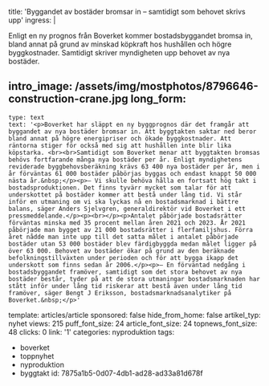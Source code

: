 title: 'Byggandet av bostäder bromsar in – samtidigt som behovet skrivs upp'
ingress: |
  <p>Enligt en ny prognos från Boverket kommer bostadsbyggandet bromsa in, bland annat på grund av minskad köpkraft hos hushållen och högre byggkostnader. Samtidigt skriver myndigheten upp behovet av nya bostäder.
  </p>
  
intro_image: /assets/img/mostphotos/8796646-construction-crane.jpg
long_form:
  -
    type: text
    text: '<p>Boverket har släppt en ny byggprognos där det framgår att byggandet av nya bostäder bromsar in. Att byggtakten saktar ned beror bland annat på högre energipriser och ökade byggkostnader. Att räntorna stiger för också med sig att hushållen inte blir lika köpstarka. <br><br>Samtidigt som Boverket menar att byggtakten bromsas behövs fortfarande många nya bostäder per år. Enligt myndighetens reviderade byggbehovsberäkning krävs 63 400 nya bostäder per år, men i år förväntas 61 000 bostäder påbörjas byggas och endast knappt 50 000 nästa år.&nbsp;</p><p>– Vi skulle behöva hålla en fortsatt hög takt i bostadsproduktionen. Det finns tyvärr mycket som talar för att underskottet på bostäder kommer att bestå under lång tid. Vi står inför en utmaning om vi ska lyckas nå en bostadsmarknad i bättre balans, säger Anders Sjelvgren, generaldirektör vid Boverket i ett pressmeddelande.</p><p><br></p><p>Antalet påbörjade bostadsrätter förväntas minska med 35 procent mellan åren 2021 och 2023. År 2021 påbörjade man bygget av 21 000 bostadsrätter i flerfamiljshus. Förra året nådde man inte upp till det satta målet i antalet påbörjade bostäder utan 53 000 bostäder blev färdigbyggda medan målet ligger på över 63 000. Behovet av bostäder ökar på grund av den beräknade befolkningstillväxten under perioden och för att bygga ikapp det underskott som finns sedan år 2006.</p><p>– En förväntad nedgång i bostadsbyggandet framöver, samtidigt som det stora behovet av nya bostäder består, tyder på att de stora utmaningar bostadsmarknaden har stått inför under lång tid riskerar att bestå även under lång tid framöver, säger Bengt J Eriksson, bostadsmarknadsanalytiker på Boverket.&nbsp;</p>'
template: articles/article
sponsored: false
hide_from_home: false
artikel_typ: nyhet
views: 215
puff_font_size: 24
article_font_size: 24
topnews_font_size: 48
clicks: 0
link: '1'
categories: nyproduktion
tags:
  - boverket
  - toppnyhet
  - nyproduktion
  - byggtakt
id: 7875a1b5-0d07-4db1-ad28-ad33a81d678f
